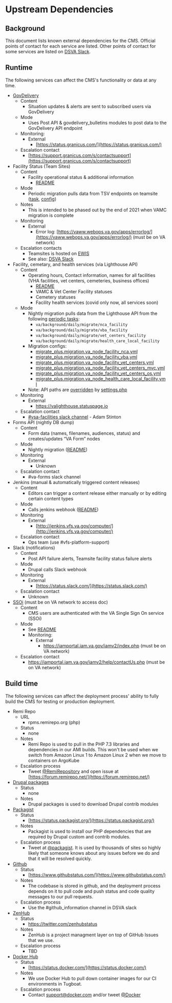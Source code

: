 # Upstream Dependencies

## Background

This document lists known external dependencies for the CMS.
Official points of contact for each service are listed.
Other points of contact for some services are listed on [DSVA Slack](https://dsva.slack.com/archives/CT4GZBM8F/p1628284192216100).

## Runtime

The following services can affect the CMS's functionality or data at any time.

* [GovDelivery](https://granicus.com/solution/govdelivery/)
    * Content
        * Situation updates & alerts are sent to subscribed users via GovDelivery
    * Mode
        * Uses Post API & govdelivery_bulletins modules to post data to the GovDelivery API endpoint
    * Monitoring: 
        * External
            * [https://status.granicus.com/](https://status.granicus.com/)
    * Escalation contact
        * [https://support.granicus.com/s/contactsupport](https://support.granicus.com/s/contactsupport)
* Facility Status (Team Sites)
    * Content
        * Facility operational status & additional information
            * [README](https://github.com/department-of-veterans-affairs/va.gov-cms/blob/master/READMES/migrations-facility.md#vamc-status-migration)
    * Mode
        * Periodic migration pulls data from TSV endpoints on teamsite ([task](https://github.com/department-of-veterans-affairs/va.gov-cms/blob/master/tasks-periodic.yml#L98), [config](/config/sync/migrate_plus.migration.va_node_health_care_local_facility_status.yml))
    * Notes
        * This is intended to be phased out by the end of 2021 when VAMC migration is complete
    * Monitoring
        * External
            * Error log: [https://vaww.webops.va.gov/apps/errorlog/](https://vaww.webops.va.gov/apps/errorlog/) (must be on VA network)
    * Escalation contacts
        * Teamsites is hosted on [EWIS](https://github.com/department-of-veterans-affairs/devops/blob/master/docs/External%20Service%20Integrations/EWIS.md)
        * See also: [DSVA Slack](https://dsva.slack.com/archives/CT4GZBM8F/p1628284192216100)
* Facility, cemetary, and health services (via Lighthouse API)
    * Content
        * Operating hours, Contact information, names for all facilities (VHA facilities, vet centers, cemeteries, business offices)
            * [README](https://github.com/department-of-veterans-affairs/va.gov-cms/blob/master/READMES/migrations-facility.md)
            * VAMC & Vet Center Facility statuses
            * Cemetery statuses
            * Facility health services (covid only now, all services soon)
    * Mode
        * Nightly migration pulls data from the Lighthouse API from the following [periodic tasks](/tasks-periodic.yml):
            * `va/background/daily/migrate/nca_facility`
            * `va/background/daily/migrate/vba_facility`
            * `va/background/daily/migrate/vet_centers_facility`
            * `va/background/daily/migrate/health_care_local_facility`
        * Migration configs:
            * [migrate_plus.migration.va_node_facility_nca.yml](/config/sync/migrate_plus.migration.va_node_facility_nca.yml)
            * [migrate_plus.migration.va_node_facility_vba.yml](/config/sync/migrate_plus.migration.va_node_facility_vba.yml)
            * [migrate_plus.migration.va_node_facility_vet_centers.yml](/config/sync/migrate_plus.migration.va_node_facility_vet_centers.yml)
            * [migrate_plus.migration.va_node_facility_vet_centers_mvc.yml](/config/sync/migrate_plus.migration.va_node_facility_vet_centers_mvc.yml)
            * [migrate_plus.migration.va_node_facility_vet_centers_os.yml](/config/sync/migrate_plus.migration.va_node_facility_vet_centers_os.yml)
            * [migrate_plus.migration.va_node_health_care_local_facility.yml](/config/sync/migrate_plus.migration.va_node_health_care_local_facility.yml)
         * Note: API paths are [overridden](https://github.com/department-of-veterans-affairs/va.gov-cms/blob/master/docroot/modules/custom/va_gov_migrate/config/install/migrate_plus.migration.va_node_facility_nca.yml#L22) by [settings.php](https://github.com/department-of-veterans-affairs/va.gov-cms/blob/master/docroot/sites/default/settings.php#L146)
    * Monitoring
        * External
            * https://valighthouse.statuspage.io
    * Escalation contact
        * [#vsa-facilities slack channel](https://dsva.slack.com/archives/C0FQSS30V) - Adam Stinton
* Forms API (nightly DB dump)
    * Content
        * Form data (names, filenames, audiences, status) and creates/updates “VA Form” nodes
    * Mode
        * Nightly migration ([README](https://github.com/department-of-veterans-affairs/va.gov-cms/blob/master/READMES/migrations-forms.md#forms-migration))
    * Monitoring
        * External
            *  Unknown
    * Escalation contact
        * #va-forms slack channel
* Jenkins (manual & automatically triggered content releases)
    * Content
        * Editors can trigger a content release either manually or by editing certain content types
    * Mode
        * Calls jenkins webhook ([README](https://github.com/department-of-veterans-affairs/va.gov-cms/blob/master/READMES/cms-content-release.md#automatic))
    * Monitoring
        * External
            * [http://jenkins.vfs.va.gov/computer/](http://jenkins.vfs.va.gov/computer/)
    * Escalation contact
        * Ops team (use #vfs-platform-support)
* Slack (notifications)
    * Content
        * Post API failure alerts, Teamsite facility status failure alerts
    * Mode
        * Drupal calls Slack webhook
    * Monitoring
        * External
            * [https://status.slack.com/](https://status.slack.com/) 
    * Escalation contact
        * Unknown
* [SSOi](https://dvagov.sharepoint.com/sites/OITEPMOIAM/playbooks/Pages/IAM%20URLs.aspx) (must be on VA network to access doc)
    * Content
        * CMS users are authenticated with the VA Single Sign On service (SSOi)
    * Mode
        * See [README](https://github.com/department-of-veterans-affairs/va.gov-cms/blob/master/READMES/cms-login.md#technical-details)
        * Monitoring: 
            * External
                * https://iamportal.iam.va.gov/iamv2/index.php (must be on VA network)
    * Escalation contact
        * https://iamportal.iam.va.gov/iamv2/help/contactUs.php (must be on VA network)

## Build time

The following services can affect the deployment process' ability to fully build the CMS for testing or production deployment.

* Remi Repo
    * URL
        * rpms.remirepo.org (php)
    * Status
        * none
    * Notes
        * Remi Repo is used to pull in the PHP 7.3 libraries and dependencies in our AMI builds. This won't be used when we switch from Amazon Linux 1 to Amazon Linux 2 when we move to containers on ArgoKube
    * Escalation process
        * Tweet [@RemiRepository](https://twitter.com/RemiRepository) and open issue at [https://forum.remirepo.net/](https://forum.remirepo.net/)
* [Drupal packages](packages.drupal.org)
    * Status
        * none
    * Notes
        * Drupal packages is used to download Drupal contrib modules
* [Packagist](https://packagist.org)
    * Status
        * [https://status.packagist.org/](https://status.packagist.org/)
    * Notes
        * Packagist is used to install our PHP dependencies that are required by Drupal custom and contrib modules.
    * Escalation process
        * Tweet at [@packagist](https://twitter.com/packagist). It is used by thousands of sites so highly likely that someone knows about any issues before we do and that it will be resolved quickly.
* [Github](https://github.com)
    * Status
        * [https://www.githubstatus.com/](https://www.githubstatus.com/)
    * Notes
        * The codebase is stored in github, and the deployment process depends on it to pull code and push status and code quality messages to our pull requests.
    * Escalation process
        * Use the #github_information channel in DSVA slack
* [ZenHub](https://www.zenhub.com)
    * Status
        * https://twitter.com/zenhubstatus
     * Notes
         * ZenHub is a project managment layer on top of GitHub Issues that we use.
     * Escalation process
         * TBD   
* [Docker Hub](https://hub.docker.com/)
    * Status
        * [https://status.docker.com/](https://status.docker.com/)
    * Notes
        * We use Docker Hub to pull down container images for our CI environments in Tugboat.
    * Escalation process
        * Contact support@docker.com and/or tweet [@Docker](https://twitter.com/Docker)
